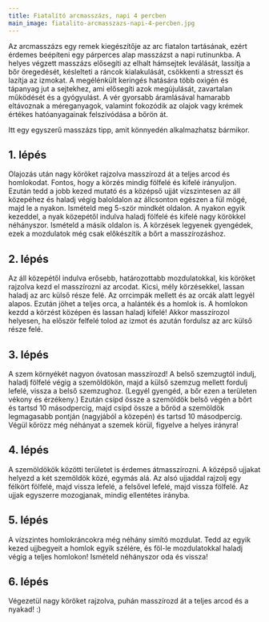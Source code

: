 ```yaml
---
title: Fiatalító arcmasszázs, napi 4 percben
main_image: fiatalito-arcmasszazs-napi-4-percben.jpg
---
```


Az arcmasszázs egy remek kiegészítője az arc fiatalon tartásának, ezért érdemes
beépíteni egy párperces alap masszázst a napi rutinunkba. A helyes végzett
masszázs elősegíti az elhalt hámsejtek leválását, lassítja a bőr öregedését,
késlelteti a ráncok kialakulását, csökkenti a stresszt és lazítja az izmokat. A
megélénkült keringés hatására több oxigén és tápanyag jut a sejtekhez, ami
elősegíti azok megújulását, zavartalan működését és a gyógyulást. A vér gyorsabb
áramlásával hamarabb eltávoznak a méreganyagok, valamint fokozódik az olajok
vagy krémek értékes hatóanyagainak felszívódása a bőrön át.

Itt egy egyszerű masszázs tipp, amit könnyedén alkalmazhatsz bármikor.

## 1. lépés

Olajozás után nagy köröket rajzolva masszírozd át a teljes arcod és
homlokodat. Fontos, hogy a körzés mindig fölfelé és kifelé irányuljon.
Ezután tedd a jobb kezed mutató és a középső ujját vízszintesen az áll
közepéhez és haladj végig baloldalon az állcsonton egészen a fül mögé, majd
le a nyakon. Ismételd meg 5-ször mindkét oldalon. A nyakon egyik kezeddel, a
nyak közepétől indulva haladj fölfelé és kifelé nagy körökkel néhányszor.
Ismételd a másik oldalon is. A körzések legyenek gyengédek, ezek a mozdulatok
még csak előkészítik a bőrt a masszírozáshoz.

## 2. lépés

Az áll közepétől indulva erősebb, határozottabb mozdulatokkal, kis köröket
rajzolva kezd el masszírozni az arcodat. Kicsi, mély körzésekkel, lassan haladj
az arc külső része felé. Az orrcimpák mellett és az orcák alatt legyél alapos.
Ezután jöhet a teljes orca, a halánték és a homlok is. A homlokon kezdd a
körzést középen és lassan haladj kifelé! Akkor masszírozol helyesen, ha először
felfelé tolod az izmot és azután fordulsz az arc külső része felé.

## 3. lépés

A szem környékét nagyon óvatosan masszírozd! A belső szemzugtól indulj,
haladj fölfelé végig a szemöldökön, majd a külső szemzug mellett fordulj lefelé,
vissza a belső szemzughoz. (Legyél gyengéd, a bőr ezen a területen vékony és
érzékeny.) Ezután csípd össze a szemöldök belső végén a bőrt és tartsd 10
másodpercig, majd csípd össze a bőröd a szemöldök legmagasabb pontján (nagyjából
a közepén) és tartsd 10 másodpercig. Végül kőrözz még néhányat a szemek körül,
figyelve a helyes irányra!

## 4. lépés

A szemöldökök közötti területet is érdemes átmasszírozni. A középső ujjakat
helyezd a két szemöldök közé, egymás alá. Az alsó ujjaddal rajzolj egy
félkört fölfelé, majd vissza lefelé, a felsővel lefelé, majd vissza fölfelé.
Az ujjak egyszerre mozogjanak, mindig ellentétes irányba.

## 5. lépés

A vízszintes homlokráncokra még néhány simító mozdulat. Tedd az egyik kezed
ujjbegyeit a homlok egyik szélére, és föl-le mozdulatokkal haladj végig a
teljes homlokon! Ismételd néhányszor oda és vissza!

## 6. lépés

Végezetül nagy köröket rajzolva, puhán masszírozd át a teljes arcod és a nyakad! :)


